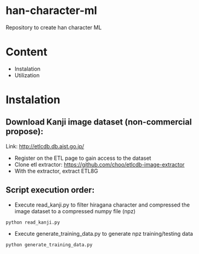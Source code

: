 # han-character-ml
Repository to create han character ML

# Content
- Instalation
- Utilization


# Instalation
## Download Kanji image dataset (non-commercial propose):
Link: http://etlcdb.db.aist.go.jp/
- Register on the ETL page to gain access to the dataset
- Clone etl extractor: https://github.com/choo/etlcdb-image-extractor
- With the extractor, extract ETL8G

## Script execution order:
- Execute read_kanji.py to filter hiragana character and compressed the image dataset to a compressed numpy file (npz)
```
python read_kanji.py
```
- Execute generate_training_data.py to generate npz training/testing data
```
python generate_training_data.py
```
